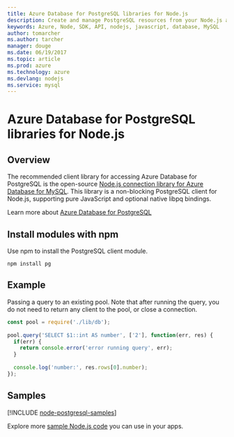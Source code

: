```yaml
---
title: Azure Database for PostgreSQL libraries for Node.js
description: Create and manage PostgreSQL resources from your Node.js apps.
keywords: Azure, Node, SDK, API, nodejs, javascript, database, MySQL
author: tomarcher
ms.author: tarcher
manager: douge
ms.date: 06/19/2017
ms.topic: article
ms.prod: azure
ms.technology: azure
ms.devlang: nodejs
ms.service: mysql
---
```


# Azure Database for PostgreSQL libraries for Node.js

## Overview

The recommended client library for accessing Azure Database for PostgreSQL is the open-source [Node.js connection library for Azure Database for MySQL](https://www.npmjs.com/package/pg). 
This library is a non-blocking PostgreSQL client for Node.js, supporting pure JavaScript and optional native libpq bindings.

Learn more about [Azure Database for PostgreSQL](https://docs.microsoft.com/azure/postgresql/)

## Install modules with npm

Use npm to install the PostgreSQL client module.

```
npm install pg
```   

## Example

Passing a query to an existing pool. Note that after running the query, you do not need to return any client to the pool, or close a connection.

```javascript
const pool = require('./lib/db');
 
pool.query('SELECT $1::int AS number', ['2'], function(err, res) {
  if(err) {
    return console.error('error running query', err);
  }
 
  console.log('number:', res.rows[0].number);
});
```

## Samples

[!INCLUDE [node-postgresql-samples](../docs-ref-conceptual/includes/postgresql-samples.md)]

Explore more [sample Node.js code](https://azure.microsoft.com/resources/samples/?platform=nodejs) you can use in your apps.
